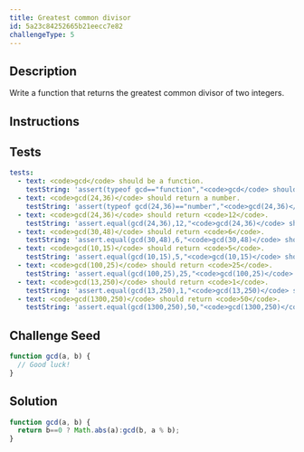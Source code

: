 ```yaml
---
title: Greatest common divisor
id: 5a23c84252665b21eecc7e82
challengeType: 5
---
```


## Description
<section id='description'>
Write a function that returns the greatest common divisor of two integers.
</section>

## Instructions
<section id='instructions'>

</section>

## Tests
<section id='tests'>

```yml
tests:
  - text: <code>gcd</code> should be a function.
    testString: 'assert(typeof gcd=="function","<code>gcd</code> should be a function.");'
  - text: <code>gcd(24,36)</code> should return a number.
    testString: 'assert(typeof gcd(24,36)=="number","<code>gcd(24,36)</code> should return a number.");'
  - text: <code>gcd(24,36)</code> should return <code>12</code>.
    testString: 'assert.equal(gcd(24,36),12,"<code>gcd(24,36)</code> should return <code>12</code>.");'
  - text: <code>gcd(30,48)</code> should return <code>6</code>.
    testString: 'assert.equal(gcd(30,48),6,"<code>gcd(30,48)</code> should return <code>6</code>.");'
  - text: <code>gcd(10,15)</code> should return <code>5</code>.
    testString: 'assert.equal(gcd(10,15),5,"<code>gcd(10,15)</code> should return <code>5</code>.");'
  - text: <code>gcd(100,25)</code> should return <code>25</code>.
    testString: 'assert.equal(gcd(100,25),25,"<code>gcd(100,25)</code> should return <code>25</code>.");'
  - text: <code>gcd(13,250)</code> should return <code>1</code>.
    testString: 'assert.equal(gcd(13,250),1,"<code>gcd(13,250)</code> should return <code>1</code>.");'
  - text: <code>gcd(1300,250)</code> should return <code>50</code>.
    testString: 'assert.equal(gcd(1300,250),50,"<code>gcd(1300,250)</code> should return <code>50</code>.");'

```

</section>

## Challenge Seed
<section id='challengeSeed'>

<div id='js-seed'>

```js
function gcd(a, b) {
  // Good luck!
}
```

</div>



</section>

## Solution
<section id='solution'>


```js
function gcd(a, b) {
  return b==0 ? Math.abs(a):gcd(b, a % b);
}

```

</section>
